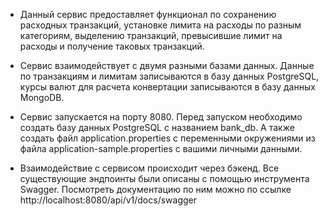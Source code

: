 * Данный сервис предоставляет функционал по сохранению расходных транзакций, установке лимита на расходы 
по разным категориям, выделению транзакций, превысившие лимит на расходы и получение таковых транзакций.

* Сервис взаимодействует с двумя разными базами данных. Данные по транзакциям и лимитам записываются 
в базу данных PostgreSQL, курсы валют для расчета конвертации записываются в базу данных MongoDB.

* Сервис запускается на порту 8080. Перед запуском необходимо создать базу данных PostgreSQL с названием bank_db.
А также создать файл application.properties с переменными окружениями из файла application-sample.properties с вашими личными данными.

* Взаимодействие с сервисом происходит через бэкенд. Все существующие эндпоинты были описаны с помощью 
инструмента Swagger. Посмотреть документацию по ним можно по ссылке http://localhost:8080/api/v1/docs/swagger
